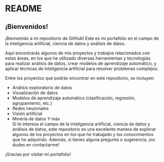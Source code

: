 # README  
## ¡Bienvenidos!
¡Bienvenido a mi repositorio de GitHub! Este es mi portafolio en el campo de la inteligencia artificial, ciencia de datos y análisis de datos.  

Aquí encontrarás algunos de mis proyectos y trabajos relacionados con estas áreas, en los que he utilizado diversas herramientas y tecnologías para realizar análisis de datos, crear modelos de aprendizaje automático, y aplicar técnicas de inteligencia artificial para resolver problemas complejos.  

Entre los proyectos que podrás encontrar en este repositorio, se incluyen:

+ Análisis exploratorio de datos
+  Visualización de datos
+  Modelos de aprendizaje automático (clasificación, regresión, agrupamiento, etc.)
+  Redes neuronales
+  Visión artificial
+  Minería de datos
Y más  
Si te interesa el campo de la inteligencia artificial, ciencia de datos y análisis de datos, este repositorio es una excelente manera de explorar algunos de los proyectos en los que he trabajado y los conocimientos que he adquirido. Además, si tienes alguna pregunta o sugerencia, ¡no dudes en contactarme!  

¡Gracias por visitar mi portafolio!
